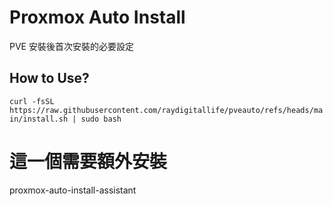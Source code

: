 # Proxmox Auto Install

PVE 安裝後首次安裝的必要設定

## How to Use?

`curl -fsSL https://raw.githubusercontent.com/raydigitallife/pveauto/refs/heads/main/install.sh | sudo bash`

# 這一個需要額外安裝
proxmox-auto-install-assistant
